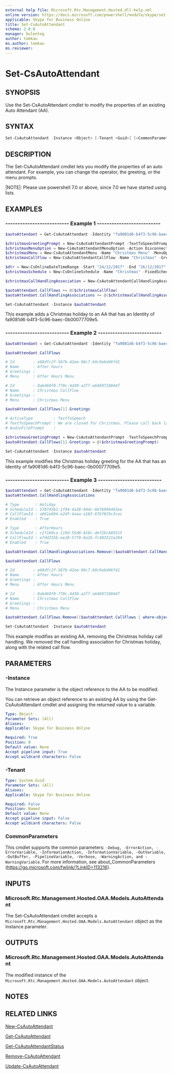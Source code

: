 ```yaml
---
external help file: Microsoft.Rtc.Management.Hosted.dll-help.xml
online version: https://docs.microsoft.com/powershell/module/skype/set-csautoattendant
applicable: Skype for Business Online
title: Set-CsAutoAttendant
schema: 2.0.0
manager: bulenteg
author: tomkau
ms.author: tomkau
ms.reviewer:
---
```


# Set-CsAutoAttendant

## SYNOPSIS
Use the Set-CsAutoAttendant cmdlet to modify the properties of an existing Auto Attendant (AA).

## SYNTAX

```powershell
Set-CsAutoAttendant -Instance <Object> [-Tenant <Guid>] [<CommonParameters>]
```

## DESCRIPTION
The Set-CsAutoAttendant cmdlet lets you modify the properties of an auto attendant. For example, you can change the operator, the greeting, or the menu prompts.

|NOTE|: Please use powershell 7.0 or above, since 7.0 we have started using lists

## EXAMPLES

### -------------------------- Example 1 --------------------------
```powershell
$autoAttendant = Get-CsAutoAttendant -Identity "fa9081d6-b4f3-5c96-baec-0b00077709e5"

$christmasGreetingPrompt = New-CsAutoAttendantPrompt -TextToSpeechPrompt "Our offices are closed for Christmas from December 24 to December 26. Please call back later."
$christmasMenuOption = New-CsAutoAttendantMenuOption -Action DisconnectCall -DtmfResponse Automatic
$christmasMenu = New-CsAutoAttendantMenu -Name "Christmas Menu" -MenuOptions @($christmasMenuOption)
$christmasCallFlow = New-CsAutoAttendantCallFlow -Name "Christmas" -Greetings @($christmasGreetingPrompt) -Menu $christmasMenu

$dtr = New-CsOnlineDateTimeRange -Start "24/12/2017" -End "26/12/2017"
$christmasSchedule = New-CsOnlineSchedule -Name "Christmas" -FixedSchedule -DateTimeRanges @($dtr)

$christmasCallHandlingAssociation = New-CsAutoAttendantCallHandlingAssociation -Type Holiday -ScheduleId $christmasSchedule.Id -CallFlowId $christmasCallFlow.Id

$autoAttendant.CallFlows += @($christmasCallFlow)
$autoAttendant.CallHandlingAssociations += @($christmasCallHandlingAssociation)

Set-CsAutoAttendant -Instance $autoAttendant
```

This example adds a Christmas holiday to an AA that has an Identity of fa9081d6-b4f3-5c96-baec-0b00077709e5.

### -------------------------- Example 2 --------------------------
```powershell
$autoAttendant = Get-CsAutoAttendant -Identity "fa9081d6-b4f3-5c96-baec-0b00077709e5"

$autoAttendant.CallFlows

# Id        : e68dfc2f-587b-42ee-98c7-b9c9ebd46fd1
# Name      : After hours
# Greetings :
# Menu      : After Hours Menu

# Id        : 8ab460f0-770c-4d30-a2ff-a6469718844f
# Name      : Christmas CallFlow
# Greetings :
# Menu      : Christmas Menu

$autoAttendant.CallFlows[1].Greetings

# ActiveType         : TextToSpeech
# TextToSpeechPrompt : We are closed for Christmas. Please call back later.
# AudioFilePrompt    :

$christmasGreetingPrompt = New-CsAutoAttendantPrompt -TextToSpeechPrompt "Our offices are closed for Christmas from December 24 to December 26. Please call back later."
$autoAttendant.CallFlows[1].Greetings = @($christmasGreetingPrompt)

Set-CsAutoAttendant -Instance $autoAttendant
```

This example modifies the Christmas holiday greeting for the AA that has an Identity of fa9081d6-b4f3-5c96-baec-0b00077709e5.

### -------------------------- Example 3 --------------------------
```powershell
$autoAttendant = Get-CsAutoAttendant -Identity "fa9081d6-b4f3-5c96-baec-0b00077709e5"
$autoAttendant.CallHandlingAssociations

# Type       : Holiday
# ScheduleId : 578745b2-1f94-4a38-844c-6bf6996463ee
# CallFlowId : a661e694-e2df-4aaa-a183-67bf819c3cac
# Enabled    : True

# Type       : AfterHours
# ScheduleId : c2f160ca-119d-55d8-818c-def2bcb85515
# CallFlowId : e7dd255b-ee20-57f0-8a2b-fc403321e284
# Enabled    : True

$autoAttendant.CallHandlingAssociations.Remove(($autoAttendant.CallHandlingAssociations | where-object {$_.ScheduleId -eq "578745b2-1f94-4a38-844c-6bf6996463ee"}))

$autoAttendant.CallFlows

# Id        : e68dfc2f-587b-42ee-98c7-b9c9ebd46fd1
# Name      : After hours
# Greetings :
# Menu      : After Hours Menu

# Id        : 8ab460f0-770c-4d30-a2ff-a6469718844f
# Name      : Christmas CallFlow
# Greetings :
# Menu      : Christmas Menu

$autoAttendant.CallFlows.Remove(($autoAttendant.CallFlows | where-object {$_.Id -eq "8ab460f0-770c-4d30-a2ff-a6469718844f"}))

Set-CsAutoAttendant -Instance $autoAttendant
```

This example modifies an existing AA, removing the Christmas holiday call handling. We removed the call handling association for Christmas holiday, along with the related call flow.

## PARAMETERS

### -Instance
The Instance parameter is the object reference to the AA to be modified.

You can retrieve an object reference to an existing AA by using the Get-CsAutoAttendant cmdlet and assigning the returned value to a variable.

```yaml
Type: Object
Parameter Sets: (All)
Aliases:
Applicable: Skype for Business Online

Required: True
Position: 0
Default value: None
Accept pipeline input: True
Accept wildcard characters: False
```

### -Tenant

```yaml
Type: System.Guid
Parameter Sets: (All)
Aliases:
Applicable: Skype for Business Online

Required: False
Position: Named
Default value: None
Accept pipeline input: False
Accept wildcard characters: False
```

### CommonParameters
This cmdlet supports the common parameters: `-Debug, -ErrorAction, -ErrorVariable, -InformationAction, -InformationVariable, -OutVariable, -OutBuffer, -PipelineVariable, -Verbose, -WarningAction, and -WarningVariable`. For more information, see about_CommonParameters (https://go.microsoft.com/fwlink/?LinkID=113216).

## INPUTS

### Microsoft.Rtc.Management.Hosted.OAA.Models.AutoAttendant
The Set-CsAutoAttendant cmdlet accepts a `Microsoft.Rtc.Management.Hosted.OAA.Models.AutoAttendant` object as the Instance parameter.


## OUTPUTS

### Microsoft.Rtc.Management.Hosted.OAA.Models.AutoAttendant
The modified instance of the `Microsoft.Rtc.Management.Hosted.OAA.Models.AutoAttendant` object.


## NOTES

## RELATED LINKS

[New-CsAutoAttendant](New-CsAutoAttendant.md)

[Get-CsAutoAttendant](Get-CsAutoAttendant.md)

[Get-CsAutoAttendantStatus](Get-CsAutoAttendantStatus.md)

[Remove-CsAutoAttendant](Remove-CsAutoAttendant.md)

[Update-CsAutoAttendant](Update-CsAutoAttendant.md)

